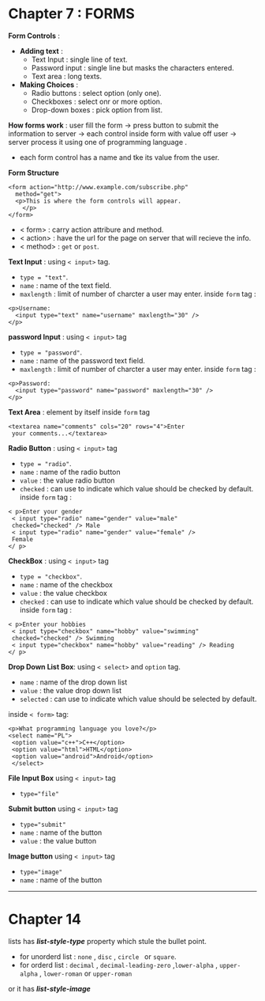 # Chapter 7 : FORMS

**Form Controls** :
- **Adding text** : 
  - Text Input : single line of text.
  - Password input : single line but masks the characters entered.
  - Text area : long texts.
- **Making Choices** : 
  - Radio buttons : select option (only one).
  - Checkboxes : select onr or more option.
  - Drop-down boxes : pick option from list.

**How forms work** : 
user fill the form -> press button to submit the information to server -> each control inside form with value off user -> server process it using one of programming language .

- each form control has a name and tke its value from the user.

**Form Structure**
```
<form action="http://www.example.com/subscribe.php"
  method="get">
  <p>This is where the form controls will appear.
    </p>
</form>
```
- < form> : carry action attribure and method.
- < action> : have the url for the page on server that will recieve the info.
- < method> : `get` or `post`.

**Text Input** : 
using `< input>` tag.
- `type = "text"`.
- `name` : name of the text field.
- `maxlength` : limit of number of charcter a user may enter. 
inside `form` tag :

```
<p>Username:
  <input type="text" name="username" maxlength="30" />
</p>
```

**password Input** : 
using `< input>` tag
- `type = "password"`.
- `name` : name of the password text field.
- `maxlength` : limit of number of charcter a user may enter. 
inside `form` tag :

```
<p>Password:
  <input type="password" name="password" maxlength="30" />
</p>
```
 
**Text Area** : element by itself
inside `form` tag
```
<textarea name="comments" cols="20" rows="4">Enter
 your comments...</textarea>
```

**Radio Button** :
using `< input>` tag
- `type = "radio"`.
- `name` : name of the radio button
- `value` : the value radio button
- `checked` : can use to indicate which value should be checked by default.
inside `form` tag :

```
< p>Enter your gender
 < input type="radio" name="gender" value="male"
 checked="checked" /> Male
 < input type="radio" name="gender" value="female" />
 Female
</ p>
```

**CheckBox** :
using `< input>` tag
- `type = "checkbox"`.
- `name` : name of the checkbox
- `value` : the value checkbox
- `checked` : can use to indicate which value should be checked by default.
inside `form` tag :

```
< p>Enter your hobbies
 < input type="checkbox" name="hobby" value="swimming"
 checked="checked" /> Swimming
 < input type="checkbox" name="hobby" value="reading" /> Reading
</ p>
```


**Drop Down List Box**:
using `< select>` and `option` tag.
- `name` : name of the drop down list
- `value` : the value drop down list
- `selected` : can use to indicate which value should be selected by default.

inside `< form>` tag:


```
<p>What programming language you love?</p>
<select name="PL">
 <option value="c++">C++</option>
 <option value="html">HTML</option>
 <option value="android">Android</option>
 </select>
```

**File Input Box**
using `< input>` tag
- `type="file"`

**Submit button**
using `< input>` tag
- `type="submit"`
- `name` : name of the button
- `value` : the value button

**Image button**
using `< input>` tag
- `type="image"`
- `name` : name of the button

-----------------------------------------------------
# Chapter 14 

lists has ***list-style-type*** property which stule the bullet point.

- for unorderd list : `none` , `disc` , `circle ` or `square`.
- for orderd list : `decimal` , `decimal-leading-zero` ,`lower-alpha` , `upper-alpha` , `lower-roman` or `upper-roman`

or it has ***list-style-image***

